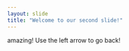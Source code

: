 ```yaml
---
layout: slide
title: "Welcome to our second slide!"
---
```

amazing!
Use the left arrow to go back!
